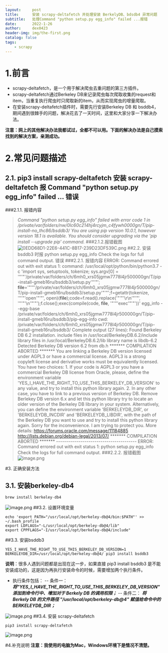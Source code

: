 ```yaml
---
layout:     post
title:      安装 scrapy-deltafetch 并处理安装 BerkelyDB、bdsdb4 异常问题
subtitle:   处理Command "python setup.py egg_info" failed ...报错
date:       2022-1-26
author:     dex0423
header-img: img/the-first.png
catalog: false
tags:
    - scrapy
---
```



# 1.前言
- scrapy-deltafetch，是一个用于解决爬虫去重问题的第三方插件。
- scrapy-deltafetch通过Berkeley DB来记录爬虫每次爬取收集的request和item，当重复执行爬虫时只爬取新的item，从而实现爬虫的增量爬取。
- 在安装scrapy-deltafetch插件时，需要先行安装Berkeley DB 和 bsddb4，期间遇到很棘手的问题，解决花去了一天时间，这里和大家分享一下解决办法。

**注意：网上的其他解决办法我都试过，全都不可以用。下面的解决办法是自己摸索找到的解决方案，亲测成功。**
# 2.常见问题描述
## 2.1. pip3 install scrapy-deltafetch 安装 scrapy-deltafetch 报 Command "python setup.py egg_info" failed ... 错误
###2.1.1. 报错内容
>*Command "python setup.py egg_info" failed with error code 1 in /private/var/folders/nw/0lc60c214hj4rcyjm_c4fywh0000gn/T/pip-install-no_thc86/bsddb3/
You are using pip version 10.0.1, however version 18.1 is available.
You should consider upgrading via the 'pip install --upgrade pip' command.*
###2.1.2.报错截图
![0EDD68D1-22E6-441C-8B17-239D23DF539C.png](https://upload-images.jianshu.io/upload_images/14502986-ba3b0bc56d0828a0.png?imageMogr2/auto-orient/strip%7CimageView2/2/w/1240)
##2.2. 安装 bsddb3 时报 python setup.py egg_info Check the logs for full command output. 错误
###2.2.1. 报错内容
>    ERROR: Command errored out with exit status 1:
     command: /usr/local/opt/python/bin/python3.7 -c 'import sys, setuptools, tokenize; sys.argv[0] = '"'"'/private/var/folders/ch/6mh0_xrs05jgmw7778l4jr500000gn/T/pip-install-gmeb16ru/bsddb3/setup.py'"'"'; __file__='"'"'/private/var/folders/ch/6mh0_xrs05jgmw7778l4jr500000gn/T/pip-install-gmeb16ru/bsddb3/setup.py'"'"';f=getattr(tokenize, '"'"'open'"'"', open)(__file__);code=f.read().replace('"'"'\r\n'"'"', '"'"'\n'"'"');f.close();exec(compile(code, __file__, '"'"'exec'"'"'))' egg_info --egg-base /private/var/folders/ch/6mh0_xrs05jgmw7778l4jr500000gn/T/pip-install-gmeb16ru/bsddb3/pip-egg-info
cwd: /private/var/folders/ch/6mh0_xrs05jgmw7778l4jr500000gn/T/pip-install-gmeb16ru/bsddb3/
Complete output (27 lines):
Found Berkeley DB 6.2 installation.
      include files in /usr/local/BerkeleyDB.6.2/include
      library files in /usr/local/BerkeleyDB.6.2/lib
      library name is libdb-6.2
    Detected Berkeley DB version 6.2 from db.h
    ******* COMPILATION ABORTED *******
    You are linking a Berkeley DB version licensed under AGPL3 or have a commercial license.
    AGPL3 is a strong copyleft license and derivative works must be equivalently licensed.
    You have two choices:
      1. If your code is AGPL3 or you have a commercial Berkeley DB license from Oracle, please, define the environment variable 'YES_I_HAVE_THE_RIGHT_TO_USE_THIS_BERKELEY_DB_VERSION' to any value, and try to install this python library again.
      2. In any other case, you have to link to a previous version of Berkeley DB. Remove Berlekey DB version 6.x and let this python library try to locate an older version of the Berkeley DB library in your system. Alternatively, you can define the environment variable 'BERKELEYDB_DIR', or 'BERKELEYDB_INCDIR' and 'BERKELEYDB_LIBDIR', with the path of the Berkeley DB you want to use and try to install this python library again.
    Sorry for the inconvenience. I am trying to protect you.
    More details:
        https://forums.oracle.com/message/11184885
        http://lists.debian.org/debian-legal/2013/07/
    ******* COMPILATION ABORTED *******
    ---------------------------------------- 
ERROR: Command errored out with exit status 1: python setup.py egg_info Check the logs for full command output.
###2.2.2. 报错截图
![image.png](https://upload-images.jianshu.io/upload_images/14502986-d455ab4de468fb8a.png?imageMogr2/auto-orient/strip%7CimageView2/2/w/1240)

#3. 正确安装方法
## 3.1. 安装berkeley-db4
```python
brew install berkeley-db4
```
![image.png](https://upload-images.jianshu.io/upload_images/14502986-9a1f2380c95ce79c.png?imageMogr2/auto-orient/strip%7CimageView2/2/w/1240)
##3.2. 设置环境变量
```
echo 'export PATH="/usr/local/opt/berkeley-db@4/bin:$PATH"' >> ~/.bash_profile
export LDFLAGS="-L/usr/local/opt/berkeley-db@4/lib"
export CPPFLAGS="-I/usr/local/opt/berkeley-db@4/include"
```
##3.3. 安装bsddb3

```
YES_I_HAVE_THE_RIGHT_TO_USE_THIS_BERKELEY_DB_VERSION=1 BERKELEYDB_DIR=/usr/local/opt/berkeley-db@4/ pip3 install bsddb3
```
**说明**：很多人遇到问题都是出现在这一步，如果直接 pip3 install bsddb3 是不能安装成功的，这是因为再执行安装命令的时候，需要增加两个执行条件。
- 执行条件包括：
-- 条件一：***将"YES_I_HAVE_THE_RIGHT_TO_USE_THIS_BERKELEY_DB_VERSION" 添加到命令行中、增加对于 Berkely DB 的调用权限；***
-- 条件二：  ***将 Berkely DB 的文件路径 "/usr/local/opt/berkeley-db@4" 赋值给命令中的 BERKELEYDB_DIR；***

![image.png](https://upload-images.jianshu.io/upload_images/14502986-287eff9ee3437110.png?imageMogr2/auto-orient/strip%7CimageView2/2/w/1240)
##3.4. 安装 scrapy-deltafetch
```
pip3 install scrapy-deltafetch
```
![image.png](https://upload-images.jianshu.io/upload_images/14502986-c109442f6bb4634e.png?imageMogr2/auto-orient/strip%7CimageView2/2/w/1240)

#4.补充说明
**注意：我使用的电脑为Mac，Windows环境下是情况不清楚。**
